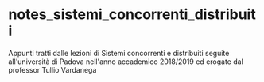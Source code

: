 # notes_sistemi_concorrenti_distribuiti
Appunti tratti dalle lezioni di Sistemi concorrenti e distribuiti seguite all'università di Padova nell'anno accademico 2018/2019 ed erogate dal professor Tullio Vardanega
